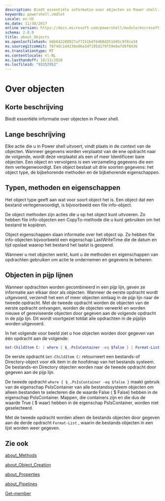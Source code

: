 ```yaml
---
description: Biedt essentiële informatie over objecten in Power shell.
keywords: powershell,cmdlet
Locale: en-US
ms.date: 11/30/2017
online version: https://docs.microsoft.com/powershell/module/microsoft.powershell.core/about/about_objects?view=powershell-7.1&WT.mc_id=ps-gethelp
schema: 2.0.0
title: about_Objects
ms.openlocfilehash: b8b642288927af7151bdf6d60d251d45c9f8ca34
ms.sourcegitcommit: f874dc1d4236e06a3df195d179f59e0a7d9f8436
ms.translationtype: MT
ms.contentlocale: nl-NL
ms.lasthandoff: 10/13/2020
ms.locfileid: "93252952"
---
```

# <a name="about-objects"></a>Over objecten

## <a name="short-description"></a>Korte beschrijving
Biedt essentiële informatie over objecten in Power shell.

## <a name="long-description"></a>Lange beschrijving

Elke actie die u in Power shell uitvoert, vindt plaats in de context van de objecten. Wanneer gegevens worden verplaatst van de ene opdracht naar de volgende, wordt deze verplaatst als een of meer Identificeer bare objecten. Een object en vervolgens is een verzameling gegevens die een item vertegenwoordigt. Een object bestaat uit drie soorten gegevens: het object type, de bijbehorende methoden en de bijbehorende eigenschappen.

## <a name="types-methods-and-properties"></a>Typen, methoden en eigenschappen

Het object type geeft aan wat voor soort object het is. Een object dat een bestand vertegenwoordigt, is bijvoorbeeld een file info-object.

De object methoden zijn acties die u op het object kunt uitvoeren.
Zo hebben file info-objecten een CopyTo-methode die u kunt gebruiken om het bestand te kopiëren.

Object eigenschappen slaan informatie over het object op. Zo hebben file info-objecten bijvoorbeeld een eigenschap LastWriteTime die de datum en tijd opslaat waarop het bestand het laatst is geopend.

Wanneer u met objecten werkt, kunt u de methoden en eigenschappen van opdrachten gebruiken om actie te ondernemen en gegevens te beheren.

## <a name="objects-in-pipelines"></a>Objecten in pijp lijnen

Wanneer opdrachten worden gecombineerd in een pijp lijn, geven ze informatie aan elkaar door als objecten. Wanneer de eerste opdracht wordt uitgevoerd, verzendt het een of meer objecten omlaag in de pijp lijn naar de tweede opdracht. Met de tweede opdracht worden de objecten van de eerste opdracht ontvangen, worden de objecten verwerkt en worden nieuwe of gereviseerde objecten door gegeven aan de volgende opdracht in de pijp lijn.
Dit wordt voortgezet totdat alle opdrachten in de pijplijn worden uitgevoerd.

In het volgende voor beeld ziet u hoe objecten worden door gegeven van één opdracht aan de volgende:

```powershell
Get-ChildItem C: | where { $_.PsIsContainer -eq $false } | Format-List
```

De eerste opdracht `Get-ChildItem C:` retourneert een bestands-of Directory-object voor elk item in de hoofdmap van het bestands systeem. De bestands-en Directory objecten worden naar de tweede opdracht door gegeven aan de pijp lijn.

De tweede opdracht `where { $_.PsIsContainer -eq $false }` maakt gebruik van de eigenschap PsIsContainer van alle bestandssysteem objecten om alleen bestanden te selecteren die de waarde False ( \$ False) hebben in de eigenschap PsIsContainer. Mappen, die containers zijn en die dus de waarde True ( \$ waar) hebben in de eigenschap PsIsContainer, worden niet geselecteerd.

Met de tweede opdracht worden alleen de bestands objecten door gegeven aan de derde opdracht `Format-List` , waarin de bestands objecten in een lijst worden weer gegeven.

## <a name="see-also"></a>Zie ook

[about_Methods](about_Methods.md)

[about_Object_Creation](about_Object_Creation.md)

[about_Properties](about_Properties.md)

[about_Pipelines](about_Pipelines.md)

[Get-member](xref:Microsoft.PowerShell.Utility.Get-Member)

